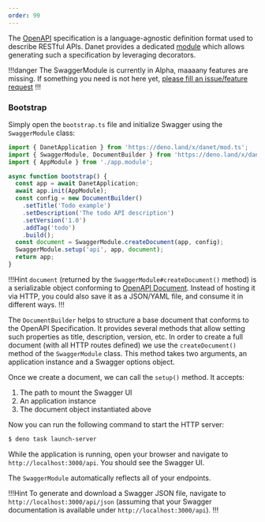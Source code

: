```yaml
---
order: 99
---
```



The [OpenAPI](https://swagger.io/specification/) specification is a language-agnostic definition format used to describe RESTful APIs. Danet provides a dedicated [module](https://github.com/Savory/Danet-Swagger) which allows generating such a specification by leveraging decorators.


!!!danger
The SwaggerModule is currently in Alpha, maaaany features are missing. If something you need is not here yet, [please fill an issue/feature request](https://github.com/Savory/Danet-Swagger/issues)
!!!


### Bootstrap

Simply open the `bootstrap.ts` file and initialize Swagger using the `SwaggerModule` class:

```ts bootstrap.ts 
import { DanetApplication } from 'https://deno.land/x/danet/mod.ts';
import { SwaggerModule, DocumentBuilder } from 'https://deno.land/x/danet_swagger/mod.ts';
import { AppModule } from './app.module';

async function bootstrap() {
  const app = await DanetApplication;
  await app.init(AppModule);
  const config = new DocumentBuilder()
    .setTitle('Todo example')
    .setDescription('The todo API description')
    .setVersion('1.0')
    .addTag('todo')
    .build();
  const document = SwaggerModule.createDocument(app, config);
  SwaggerModule.setup('api', app, document);
  return app;
}
```
!!!Hint
`document` (returned by the `SwaggerModule#createDocument()` method) is a serializable object conforming to [OpenAPI Document](https://swagger.io/specification/#openapi-document). Instead of hosting it via HTTP, you could also save it as a JSON/YAML file, and consume it in different ways.
!!!

The `DocumentBuilder` helps to structure a base document that conforms to the OpenAPI Specification. It provides several methods that allow setting such properties as title, description, version, etc. In order to create a full document (with all HTTP routes defined) we use the `createDocument()` method of the `SwaggerModule` class. This method takes two arguments, an application instance and a Swagger options object.

Once we create a document, we can call the `setup()` method. It accepts:

1. The path to mount the Swagger UI
2. An application instance
3. The document object instantiated above

Now you can run the following command to start the HTTP server:

```bash
$ deno task launch-server
```

While the application is running, open your browser and navigate to `http://localhost:3000/api`. You should see the Swagger UI.

The `SwaggerModule` automatically reflects all of your endpoints.

!!!Hint
To generate and download a Swagger JSON file, navigate to `http://localhost:3000/api/json` (assuming that your Swagger documentation is available under `http://localhost:3000/api`).
!!!